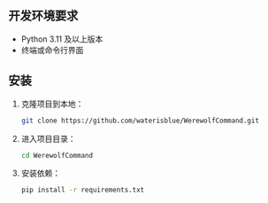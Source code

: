 ## 开发环境要求

- Python 3.11 及以上版本
- 终端或命令行界面

## 安装

1. 克隆项目到本地：
   ```bash
   git clone https://github.com/waterisblue/WerewolfCommand.git
   ```

2. 进入项目目录：
   ```bash
   cd WerewolfCommand
   ```

3. 安装依赖：
   ```bash
   pip install -r requirements.txt
   ```